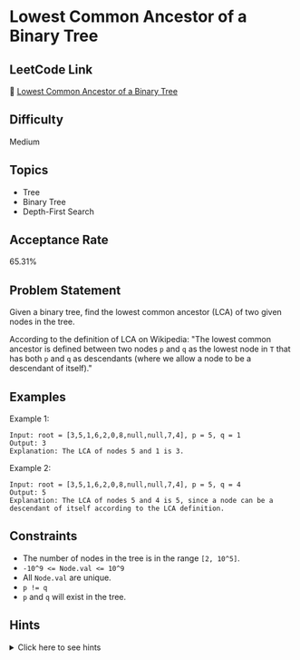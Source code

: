 # Lowest Common Ancestor of a Binary Tree

## LeetCode Link
🔗 [Lowest Common Ancestor of a Binary Tree](https://leetcode.com/problems/lowest-common-ancestor-of-a-binary-tree)

## Difficulty
Medium

## Topics
- Tree
- Binary Tree
- Depth-First Search

## Acceptance Rate
65.31%

## Problem Statement
Given a binary tree, find the lowest common ancestor (LCA) of two given nodes in the tree.

According to the definition of LCA on Wikipedia: "The lowest common ancestor is defined between two nodes `p` and `q` as the lowest node in `T` that has both `p` and `q` as descendants (where we allow a node to be a descendant of itself)."

## Examples
Example 1:
```
Input: root = [3,5,1,6,2,0,8,null,null,7,4], p = 5, q = 1
Output: 3
Explanation: The LCA of nodes 5 and 1 is 3.
```

Example 2:
```
Input: root = [3,5,1,6,2,0,8,null,null,7,4], p = 5, q = 4
Output: 5
Explanation: The LCA of nodes 5 and 4 is 5, since a node can be a descendant of itself according to the LCA definition.
```

## Constraints
- The number of nodes in the tree is in the range `[2, 10^5]`.
- `-10^9 <= Node.val <= 10^9`
- All `Node.val` are unique.
- `p != q`
- `p` and `q` will exist in the tree.

## Hints
<details>
<summary>Click here to see hints</summary>

1. Think about how you would find the LCA in a binary tree where nodes don't have parent pointers.
2. Try using recursion to traverse the tree.
3. The LCA would be the first node you encounter that has p and q in different subtrees (or is one of p or q itself).
4. A node can be a descendant of itself.

</details>
